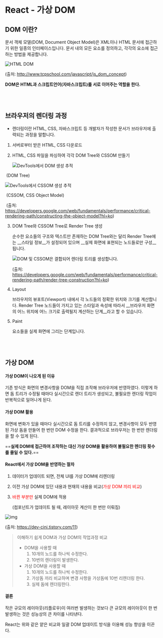 # React - 가상 DOM

## DOM 이란?

문서 객체 모델(DOM, Document Object Model)은 XML이나 HTML 문서에 접근하기 위한 일종의 인터페이스입니다. 문서 내의 모든 요소를 정의하고, 각각의 요소에 접근하는 방법을 제공합니다. 

![HTML DOM](http://www.tcpschool.com/lectures/img_js_htmldom.png)

(출처: http://www.tcpschool.com/javascript/js_dom_concept)

__DOM은 HTML과 스크립트언어(자바스크립트)를 서로 이어주는 역할을 한다.__

<br>

<br>

## 브라우저의 렌더링 과정

- 렌더링이란 HTML, CSS, 자바스크립트 등 개발자가 작성한 문서가 브라우저에 출력되는 과정을 말합니다.

1. 서버로부터 받은 HTML, CSS 다운로드

2. HTML, CSS 파일을 파싱하여 각각 DOM Tree와 CSSOM 만들기

   ![DevTools에서 DOM 생성 추적](https://developers.google.com/web/fundamentals/performance/critical-rendering-path/images/dom-tree.png?hl=ko)

​                                                                                     (DOM Tree)

![DevTools에서 CSSOM 생성 추적](https://developers.google.com/web/fundamentals/performance/critical-rendering-path/images/cssom-tree.png?hl=ko)

​                                                                         (CSSOM, CSS Object Model)

​		(출처: https://developers.google.com/web/fundamentals/performance/critical-rendering-path/constructing-the-object-model?hl=ko)

3. DOM Tree와 CSSOM Tree로 Render Tree 생성

   순수한 요소들의 구조와 텍스트만 존재하는 DOM Tree와는 달리 Render Tree에는 __스타일 정보__가 설정되어 있으며 __실제 화면에 표현되는 노드들로만 구성__됩니다.

   ![DOM 및 CSSOM은 결합되어 렌더링 트리를 생성합니다.](https://developers.google.com/web/fundamentals/performance/critical-rendering-path/images/render-tree-construction.png?hl=ko)

   (출처: https://developers.google.com/web/fundamentals/performance/critical-rendering-path/render-tree-construction?hl=ko)

4. Layout

   브라우저의 뷰포트(Viewport) 내에서 각 노드들의 정확한 위치와 크기를 계산합니다. Render Tree 노드들이 가지고 있는 스타일과 속성에 따라서 __브라우저 화면의 어느 위치에 어느 크기로 출력될지 계산하는 단계__라고 할 수 있습니다. 

5. Paint

   요소들을 실제 화면에 그리는 단계입니다.



<br>

<br>

## 가상 DOM

#### 가상 DOM이 나오게 된 이유

기존 방식은 화면의 변경사항을 DOM을 직접 조작해 브라우저에 반영하였다. 이렇게 하면 돔 트리가 수정될 때마다 실시간으로 렌더 트리가 생성되고, 불필요한 렌더링 작업이 반복적으로 일어나게 된다.



#### 가상 DOM 활용

화면에 변화가 있을 때마다 실시간으로 돔 트리를 수정하지 않고, 변경사항이 모두 반영된 가상 돔을 만들어 한 번만 DOM 수정을 한다. 결과적으로 브라우저는 한 번만 렌더링을 할 수 있게 된다.

==__실제 DOM에 접근하여 조작하는 대신 가상 DOM을 활용하여 불필요한 렌더링 횟수를 줄일 수 있다.__==



#### React에서 가상 DOM을 반영하는 절차

1. 데이터가 업데이트 되면, 전체 UI를 가상 DOM에 리렌더링
2. 이전 가상 DOM에 있던 내용과 현재의 내용을 비교(<span style="color:red">가상 DOM 끼리 비교</span>)

3. <span style="color:red">바뀐 부분만</span> 실제 DOM에 적용

   (컴포넌트가 업데이트 될 때, 레이아웃 계산이 한 번만 이뤄짐)

![img](https://blog.kakaocdn.net/dn/Sjw1C/btrhBMKFIaQ/zSJrx0mIcjjvQQaVcEH8mk/img.png)

(출처: https://dev-cini.tistory.com/11)

> 이해하기 쉽게 DOM과 가상 DOM의 작업과정 비교
>
> - DOM을 사용할 때
>   1. 10개의 노드를 하나씩 수정한다.
>   2. 10번의 렌더링이 발생한다.
> - 가상 DOM을 사용할 때
>   1. 10개의 노드를 하나씩 수정한다.
>   2. 가상돔 끼리 비교하며 변경 사항을 가상돔에 10번 리렌더링 한다.
>   3. 실제 돔에 렌더링한다.

#### 결론

작은 규모의 레이아웃(리플로우)이 여러번 발생하는 것보다 큰 규모의 레이아웃이 한 번 발생하는 것은 성능상의 큰 차이를 나타낸다. 

React는 위와 같은 얕은 비교와 일괄 DOM 업데이트 방식을 이용해 성능 향상을 이끈다.